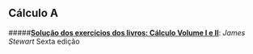 Cálculo A
---------------------------

#####[**Solução dos exercícios dos livros: Cálculo Volume I e II**][1]: *James Stewart*
Sexta edição




[1]: https://drive.google.com/file/d/0B8eSwDIKbcFKMDhiTkRSaTVYTDQ/view?usp=sharing
